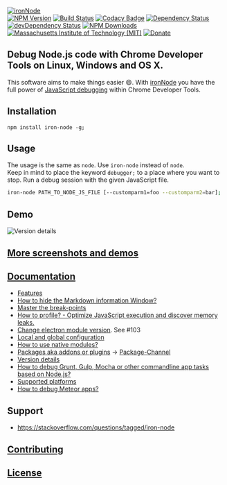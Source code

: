 [![ironNode](logo/logo.png)](http://s-a.github.io/iron-node/)  
[![NPM Version](http://img.shields.io/npm/v/iron-node.svg)](https://www.npmjs.org/package/iron-node)
[![Build Status](https://travis-ci.org/s-a/iron-node.svg)](https://travis-ci.org/s-a/iron-node)
[![Codacy Badge](https://www.codacy.com/project/badge/9abe33d152db40bfa5833f2388b32646)](https://www.codacy.com/app/stephanahlf/iron-node)
[![Dependency Status](https://david-dm.org/s-a/iron-node.svg)](https://david-dm.org/s-a/iron-node)
[![devDependency Status](https://david-dm.org/s-a/iron-node/dev-status.svg)](https://david-dm.org/s-a/iron-node#info=devDependencies)
[![NPM Downloads](https://img.shields.io/npm/dm/iron-node.svg)](https://www.npmjs.org/package/iron-node)
[![Massachusetts Institute of Technology (MIT)](https://s-a.github.io/license/img/mit.svg)](/LICENSE.md#mit)
[![Donate](http://s-a.github.io/donate/donate.svg)](http://s-a.github.io/donate/)

## Debug Node.js code with Chrome Developer Tools on Linux, Windows and OS X.
This software aims to make things easier :smile:. With [ironNode](https://github.com/s-a/iron-node) you have the full power of [JavaScript debugging](https://developer.chrome.com/devtools/docs/javascript-debugging) within Chrome Developer Tools.

## Installation
```npm install iron-node -g;```

## Usage
The usage is the same as ```node```. Use ```iron-node``` instead of ```node```.  
Keep in mind to place the keyword ```debugger;``` to a place where you want to stop. Run a debug session with the given JavaScript file.
```bash
iron-node PATH_TO_NODE_JS_FILE [--customparm1=foo --customparm2=bar];
```

## Demo
![Version details](/docs/iron-node-demo.gif)

## [More screenshots and demos](http://s-a.github.io/iron-node/)

## [Documentation](/docs/)
 - [Features](/docs/FEATURES.md)
 - [How to hide the Markdown information Window?](https://github.com/s-a/iron-node/blob/10ecde9d6c5c96f383998e7c4a895f8e70b231b1/.iron-node.js#L10-L11)
 - [Master the break-points](/docs/MASTER-THE-BREAKPOINTS.md)
 - [How to profile? - Optimize JavaScript execution and discover memory leaks.](/docs/PROFILE.md)
 - [Change electron module version](/docs//CHANGE-ELECTRON-VERSION.md). See #103
 - [Local and global configuration](/docs/CONFIGURATION.md)
 - [How to use native modules?](/docs/NATIVE-MODULES.md)
 - [Packages aka addons or plugins](/docs/PACKAGES.md) -> [Package-Channel](https://www.npmjs.com/browse/keyword/iron-node)
 - [Version details](/docs/VERSION-DETAILS.md)
 - [How to debug Grunt, Gulp, Mocha or other commandline app tasks based on Node.js?](/docs/DEBUG-NODEJS-COMMANDLINE-APPS.md)
 - [Supported platforms](/docs/supported-platforms.md)
 - [How to debug Meteor apps?](/docs/METEOR.md)

## Support
 - https://stackoverflow.com/questions/tagged/iron-node

## [Contributing](/CONTRIBUTING.md)

## [License](/LICENSE.md)
